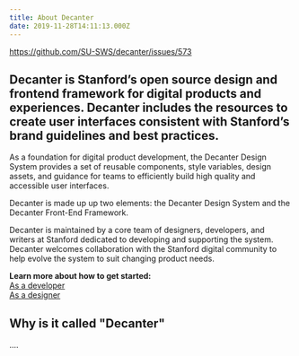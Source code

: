 ```yaml
---
title: About Decanter
date: 2019-11-28T14:11:13.000Z
---
```

https://github.com/SU-SWS/decanter/issues/573

## Decanter is Stanford’s open source design and frontend framework for digital products and experiences. Decanter includes the resources to create user interfaces consistent with Stanford’s brand guidelines and best practices.

As a foundation for digital product development, the Decanter Design System provides a set of reusable components, style variables, design assets, and guidance for teams to efficiently build high quality and accessible user interfaces. 

Decanter is made up up two elements: the Decanter Design System and the Decanter Front-End Framework.

Decanter is maintained by a core team of designers, developers, and writers at Stanford dedicated to developing and supporting the system. Decanter welcomes collaboration with the Stanford digital community to help evolve the system to suit changing product needs. 

**Learn more about how to get started:** \
[As a developer](https://elegant-poitras-87214a.netlify.com/page/use-decanter-as-a-developer/)\
[As a designer](https://elegant-poitras-87214a.netlify.com/page/use-decanter-as-a-designer/)

## Why is it called "Decanter"

....
